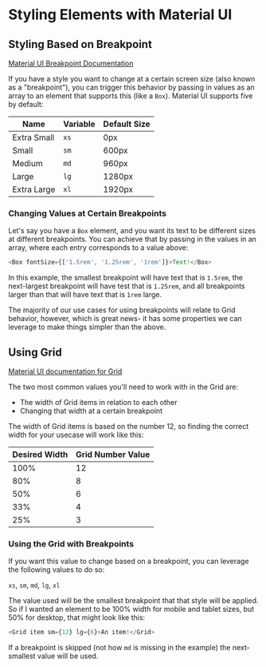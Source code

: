 # Styling Elements with Material UI

## Styling Based on Breakpoint

[Material UI Breakpoint Documentation](https://material-ui.com/customization/breakpoints/)

If you have a style you want to change at a certain screen size (also known as a "breakpoint"), you can trigger this behavior by passing in values as an array to an element that supports this (like a `Box`). Material UI supports five by default:

| Name        | Variable | Default Size |
|------------ | -------- | ------------ |
| Extra Small | `xs`     | 0px          |
| Small       | `sm`     | 600px        |
| Medium      | `md`     | 960px        |
| Large       | `lg`     | 1280px       |
| Extra Large | `xl`     | 1920px       |


### Changing Values at Certain Breakpoints

Let's say you have a `Box` element, and you want its text to be different sizes at different breakpoints. You can achieve that by passing in the values in an array, where each entry corresponds to a value above:

```js
<Box fontSize={['1.5rem', '1.25rem', '1rem']}>Text!</Box>
```
In this example, the smallest breakpoint will have text that is `1.5rem`, the next-largest breakpoint will have test that is `1.25rem`, and all breakpoints larger than that will have text that is `1rem` large.

The majority of our use cases for using breakpoints will relate to Grid behavior, however, which is great news- it has some properties we can leverage to make things simpler than the above.


## Using Grid

[Material UI documentation for Grid](https://material-ui.com/components/grid/)

The two most common values you'll need to work with in the Grid are:

- The width of Grid items in relation to each other
- Changing that width at a certain breakpoint

The width of Grid items is based on the number 12, so finding the correct width for your usecase will work like this:

| Desired Width | Grid Number Value |
|---------- | --------------------- |
| 100%      | 12                    |
| 80%       |  8                    |
| 50%       |  6                    |
| 33%       |  4                    |
| 25%       |  3                    |

### Using the Grid with Breakpoints

If you want this value to change based on a breakpoint, you can leverage the following values to do so:

`xs`, `sm`, `md`, `lg`, `xl`

The value used will be the smallest breakpoint that that style will be applied. So if I wanted an element to be 100% width for mobile and tablet sizes, but 50% for desktop, that might look like this:

```js
<Grid item sm={12} lg={6}>An item!</Grid>
```
If a breakpoint is skipped (not how `md` is missing in the example) the next-smallest value will be used.

